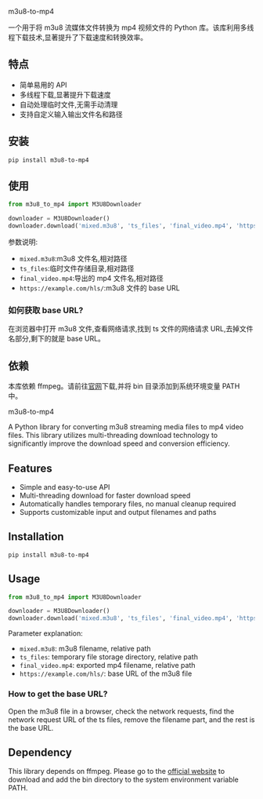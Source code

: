m3u8-to-mp4

一个用于将 m3u8 流媒体文件转换为 mp4 视频文件的 Python 库。该库利用多线程下载技术,显著提升了下载速度和转换效率。

## 特点

- 简单易用的 API
- 多线程下载,显著提升下载速度
- 自动处理临时文件,无需手动清理
- 支持自定义输入输出文件名和路径

## 安装

```
pip install m3u8-to-mp4
```

## 使用

```python
from m3u8_to_mp4 import M3U8Downloader

downloader = M3U8Downloader()
downloader.download('mixed.m3u8', 'ts_files', 'final_video.mp4', 'https://example.com/hls/')
```

参数说明:
- `mixed.m3u8`:m3u8 文件名,相对路径
- `ts_files`:临时文件存储目录,相对路径 
- `final_video.mp4`:导出的 mp4 文件名,相对路径
- `https://example.com/hls/`:m3u8 文件的 base URL

### 如何获取 base URL?

在浏览器中打开 m3u8 文件,查看网络请求,找到 ts 文件的网络请求 URL,去掉文件名部分,剩下的就是 base URL。

## 依赖

本库依赖 ffmpeg。请前往[官网](https://ffmpeg.org/)下载,并将 bin 目录添加到系统环境变量 PATH 中。

m3u8-to-mp4

A Python library for converting m3u8 streaming media files to mp4 video files. This library utilizes multi-threading download technology to significantly improve the download speed and conversion efficiency.

## Features

- Simple and easy-to-use API
- Multi-threading download for faster download speed
- Automatically handles temporary files, no manual cleanup required
- Supports customizable input and output filenames and paths

## Installation

```
pip install m3u8-to-mp4
```

## Usage

```python
from m3u8_to_mp4 import M3U8Downloader

downloader = M3U8Downloader()
downloader.download('mixed.m3u8', 'ts_files', 'final_video.mp4', 'https://example.com/hls/')
```

Parameter explanation:
- `mixed.m3u8`: m3u8 filename, relative path
- `ts_files`: temporary file storage directory, relative path
- `final_video.mp4`: exported mp4 filename, relative path 
- `https://example.com/hls/`: base URL of the m3u8 file

### How to get the base URL?

Open the m3u8 file in a browser, check the network requests, find the network request URL of the ts files, remove the filename part, and the rest is the base URL.

## Dependency

This library depends on ffmpeg. Please go to the [official website](https://ffmpeg.org/) to download and add the bin directory to the system environment variable PATH.
